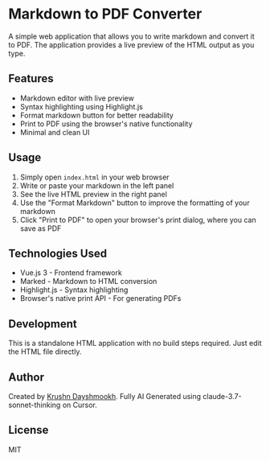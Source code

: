 # Markdown to PDF Converter

A simple web application that allows you to write markdown and convert it to PDF. The application provides a live preview of the HTML output as you type.

## Features

- Markdown editor with live preview
- Syntax highlighting using Highlight.js
- Format markdown button for better readability
- Print to PDF using the browser's native functionality
- Minimal and clean UI

## Usage

1. Simply open `index.html` in your web browser
2. Write or paste your markdown in the left panel
3. See the live HTML preview in the right panel
4. Use the "Format Markdown" button to improve the formatting of your markdown
5. Click "Print to PDF" to open your browser's print dialog, where you can save as PDF

## Technologies Used

- Vue.js 3 - Frontend framework
- Marked - Markdown to HTML conversion
- Highlight.js - Syntax highlighting
- Browser's native print API - For generating PDFs

## Development

This is a standalone HTML application with no build steps required. Just edit the HTML file directly.

## Author

Created by [Krushn Dayshmookh](https://github.com/krushndayshmookh). Fully AI Generated using claude-3.7-sonnet-thinking on Cursor.

## License

MIT
